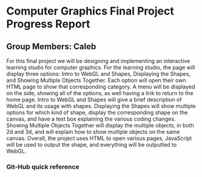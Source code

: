 # Computer Graphics Final Project Progress Report
## Group Members: Caleb

<p>For this final project we will be designing and implementing an interactive learning studio for computer graphics. For the learning studio, the page will display three options: Intro to WebGL and Shapes, Displaying the Shapes, and Showing Multiple Objects Together. Each option will open their own HTML page to show that corresponding category. A menu will be displayed on the side, showing all of the options, as well having a link to return to the home page. Intro to WebGL and Shapes will give a brief description of WebGL and its usage with shapes. Displaying the Shapes will show multiple options for which kind of shape, display the corresponding shape on the canvas, and have a text box explaining the various coding changes. Showing Multiple Objects Together will display the multiple objects, in both 2d and 3d, and will explain how to show multiple objects on the same canvas. Overall, the project uses HTML to open various pages, JavaScript will be used to output the shape, and everything will be outputted to WebGL.</p>

### Git-Hub quick reference